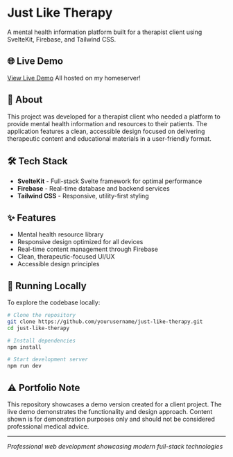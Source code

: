 # Just Like Therapy

A mental health information platform built for a therapist client using SvelteKit, Firebase, and Tailwind CSS.

## 🌐 Live Demo

[View Live Demo](https://jlt.davidbosnic.dev) All hosted on my homeserver!

## 📖 About

This project was developed for a therapist client who needed a platform to provide mental health information and resources to their patients. The application features a clean, accessible design focused on delivering therapeutic content and educational materials in a user-friendly format.

## 🛠️ Tech Stack

- **SvelteKit** - Full-stack Svelte framework for optimal performance
- **Firebase** - Real-time database and backend services
- **Tailwind CSS** - Responsive, utility-first styling

## ✨ Features

- Mental health resource library
- Responsive design optimized for all devices
- Real-time content management through Firebase
- Clean, therapeutic-focused UI/UX
- Accessible design principles

## 🚀 Running Locally

To explore the codebase locally:

```bash
# Clone the repository
git clone https://github.com/yourusername/just-like-therapy.git
cd just-like-therapy

# Install dependencies
npm install

# Start development server
npm run dev
```

## ⚠️ Portfolio Note

This repository showcases a demo version created for a client project. The live demo demonstrates the functionality and design approach. Content shown is for demonstration purposes only and should not be considered professional medical advice.

---

_Professional web development showcasing modern full-stack technologies_
